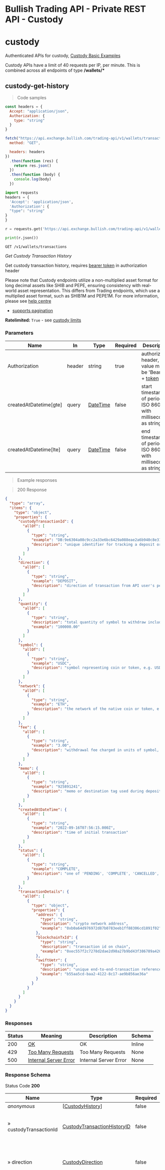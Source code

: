# Bullish Trading API - Private REST API - Custody

# custody

Authenticated APIs for custody,
[Custody Basic Examples](https://github.com/bullish-exchange/api-examples/blob/master/bullish/rest/custody_basics.py)

Custody APIs have a limit of 40 requests per IP, per minute. This is combined
across all endpoints of type **/wallets/\***

## custody-get-history

> Code samples

```javascript
const headers = {
  Accept: "application/json",
  Authorization: {
    type: "string"
  }
}

fetch("https://api.exchange.bullish.com/trading-api/v1/wallets/transactions", {
  method: "GET",

  headers: headers
})
  .then(function (res) {
    return res.json()
  })
  .then(function (body) {
    console.log(body)
  })
```

```python
import requests
headers = {
  'Accept': 'application/json',
  'Authorization': {
  "type": "string"
}
}

r = requests.get('https://api.exchange.bullish.com/trading-api/v1/wallets/transactions', headers = headers)

print(r.json())

```

`GET /v1/wallets/transactions`

_Get Custody Transaction History_

Get custody transaction history, requires
[bearer token](#overview--add-authenticated-request-header) in authorization
header

Please note that Custody endpoints utilize a non-multiplied asset format for
long decimal assets like SHIB and PEPE, ensuring consistency with real-world
asset representation. This differs from Trading endpoints, which use a
multiplied asset format, such as SHIB1M and PEPE1M. For more information, please
see
[help centre](https://bullishexchange.atlassian.net/wiki/spaces/BHC/pages/20807684/Understanding+Multiplied+Assets+PEPE1M+and+SHIB1M)

- [supports pagination](#overview--pagination-support)

**Ratelimited:** `True` - see [custody limits](#tag--custody)

### Parameters

| Name                   | In     | Type                        | Required | Description                                                                                  |
| ---------------------- | ------ | --------------------------- | -------- | -------------------------------------------------------------------------------------------- |
| Authorization          | header | string                      | true     | authorization header, its value must be 'Bearer ' + [token](#overview--generate-a-jwt-token) |
| createdAtDatetime[gte] | query  | [DateTime](#schemadatetime) | false    | start timestamp of period, ISO 8601 with millisecond as string                               |
| createdAtDatetime[lte] | query  | [DateTime](#schemadatetime) | false    | end timestamp of period, ISO 8601 with millisecond as string                                 |

> Example responses

> 200 Response

```json
{
  "type": "array",
  "items": {
    "type": "object",
    "properties": {
      "custodyTransactionId": {
        "allOf": [
          {
            "type": "string",
            "example": "DB:9e6304a08c9cc2a33e6bc6429a088eae2a6b940c8e312aede3a3780257b9b979",
            "description": "unique identifier for tracking a deposit or withdrawal"
          }
        ]
      },
      "direction": {
        "allOf": [
          {
            "type": "string",
            "example": "DEPOSIT",
            "description": "direction of transaction from API user's perspective, 'DEPOSIT' or 'WITHDRAWAL'"
          }
        ]
      },
      "quantity": {
        "allOf": [
          {
            "type": "string",
            "description": "total quantity of symbol to withdraw including fee in units of symbol, not in smaller denominations (e.g. BTC not Satoshi, ETH not Wei) - quantity received will have fee subtracted.",
            "example": "100000.00"
          }
        ]
      },
      "symbol": {
        "allOf": [
          {
            "type": "string",
            "example": "USDC",
            "description": "symbol representing coin or token, e.g. USDC, BTC, ETH, SHIB"
          }
        ]
      },
      "network": {
        "allOf": [
          {
            "type": "string",
            "example": "ETH",
            "description": "the network of the native coin or token, e.g. BTC, ETH, SOL"
          }
        ]
      },
      "fee": {
        "allOf": [
          {
            "type": "string",
            "example": "3.00",
            "description": "withdrawal fee charged in units of symbol, not in smaller denominations (e.g. BTC not Satoshi, ETH not Wei)"
          }
        ]
      },
      "memo": {
        "allOf": [
          {
            "type": "string",
            "example": "925891241",
            "description": "memo or destination tag used during deposit to help identify account to credit funds to"
          }
        ]
      },
      "createdAtDateTime": {
        "allOf": [
          {
            "type": "string",
            "example": "2022-09-16T07:56:15.000Z",
            "description": "time of initial transaction"
          }
        ]
      },
      "status": {
        "allOf": [
          {
            "type": "string",
            "example": "COMPLETE",
            "description": "one of 'PENDING', 'COMPLETE', 'CANCELLED', 'FAILED'"
          }
        ]
      },
      "transactionDetails": {
        "allOf": [
          {
            "type": "object",
            "properties": {
              "address": {
                "type": "string",
                "description": "crypto network address",
                "example": "0xb0a64d976972d87b0783eeb1ff88306cd1891f02"
              },
              "blockchainTxId": {
                "type": "string",
                "description": "transaction id on chain",
                "example": "0xec557f2c7278d2dae2d98a27b9bd43f386789a4209090cbbd11595f1bed4a4c2"
              },
              "swiftUetr": {
                "type": "string",
                "description": "unique end-to-end-transaction reference for swift transactions",
                "example": "b55aa5cd-baa2-4122-8c17-ae9b856ae36a"
              }
            }
          }
        ]
      }
    }
  }
}
```

### Responses

| Status | Meaning                                                                    | Description           | Schema |
| ------ | -------------------------------------------------------------------------- | --------------------- | ------ |
| 200    | [OK](https://tools.ietf.org/html/rfc7231#section-6.3.1)                    | OK                    | Inline |
| 429    | [Too Many Requests](https://tools.ietf.org/html/rfc6585#section-4)         | Too Many Requests     | None   |
| 500    | [Internal Server Error](https://tools.ietf.org/html/rfc7231#section-6.6.1) | Internal Server Error | None   |

### Response Schema

Status Code **200**

| Name                   | Type                                                              | Required | Restrictions | Description                                                                                                                                                                           |
| ---------------------- | ----------------------------------------------------------------- | -------- | ------------ | ------------------------------------------------------------------------------------------------------------------------------------------------------------------------------------- |
| _anonymous_            | [[CustodyHistory](#schemacustodyhistory)]                         | false    | none         | none                                                                                                                                                                                  |
| » custodyTransactionId | [CustodyTransactionHistoryID](#schemacustodytransactionhistoryid) | false    | none         | unique identifier for tracking a deposit or withdrawal                                                                                                                                |
| » direction            | [CustodyDirection](#schemacustodydirection)                       | false    | none         | direction of transaction from API user's perspective, 'DEPOSIT' or 'WITHDRAWAL'                                                                                                       |
| » quantity             | [CustodyQuantity](#schemacustodyquantity)                         | false    | none         | total quantity of symbol to withdraw including fee in units of symbol, not in smaller denominations (e.g. BTC not Satoshi, ETH not Wei) - quantity received will have fee subtracted. |
| » symbol               | [CustodySymbol](#schemacustodysymbol)                             | false    | none         | symbol representing coin or token, e.g. USDC, BTC, ETH, SHIB                                                                                                                          |
| » network              | [NetworkID](#schemanetworkid)                                     | false    | none         | the network of the native coin or token, e.g. BTC, ETH, SOL                                                                                                                           |
| » fee                  | [CustodyWithdrawalFee](#schemacustodywithdrawalfee)               | false    | none         | withdrawal fee charged in units of symbol, not in smaller denominations (e.g. BTC not Satoshi, ETH not Wei)                                                                           |
| » memo                 | [CustodyDepositMemo](#schemacustodydepositmemo)                   | false    | none         | memo or destination tag used during deposit to help identify account to credit funds to                                                                                               |
| » createdAtDateTime    | [CustodyCreatedAtDateTime](#schemacustodycreatedatdatetime)       | false    | none         | time of initial transaction                                                                                                                                                           |
| » status               | [CustodyTransactionStatus](#schemacustodytransactionstatus)       | false    | none         | one of 'PENDING', 'COMPLETE', 'CANCELLED', 'FAILED'                                                                                                                                   |
| » transactionDetails   | [CustodyTransactionDetails](#schemacustodytransactiondetails)     | false    | none         | none                                                                                                                                                                                  |
| »» address             | string                                                            | false    | none         | crypto network address                                                                                                                                                                |
| »» blockchainTxId      | string                                                            | false    | none         | transaction id on chain                                                                                                                                                               |
| »» swiftUetr           | string                                                            | false    | none         | unique end-to-end-transaction reference for swift transactions                                                                                                                        |

> **Note:** To perform this operation, you must be authenticated by means of one
> of the following methods: jwtTokenAuth

## custody-get-limits

> Code samples

```javascript
const headers = {
  Accept: "application/json",
  Authorization: {
    type: "string"
  }
}

fetch(
  "https://api.exchange.bullish.com/trading-api/v1/wallets/limits/{symbol}",
  {
    method: "GET",

    headers: headers
  }
)
  .then(function (res) {
    return res.json()
  })
  .then(function (body) {
    console.log(body)
  })
```

```python
import requests
headers = {
  'Accept': 'application/json',
  'Authorization': {
  "type": "string"
}
}

r = requests.get('https://api.exchange.bullish.com/trading-api/v1/wallets/limits/{symbol}', headers = headers)

print(r.json())

```

`GET /v1/wallets/limits/{symbol}`

_Get Withdrawal Limits for Symbol_

Get withdrawal limits for symbol, requires
[bearer token](#overview--add-authenticated-request-header) in authorization
header

Please note that Custody endpoints utilize a non-multiplied asset format for
long decimal assets like SHIB and PEPE, ensuring consistency with real-world
asset representation. This differs from Trading endpoints, which use a
multiplied asset format, such as SHIB1M and PEPE1M. For more information, please
see
[help centre](https://bullishexchange.atlassian.net/wiki/spaces/BHC/pages/20807684/Understanding+Multiplied+Assets+PEPE1M+and+SHIB1M)

**Ratelimited:** `True` - see [custody limits](#tag--custody)

### Parameters

| Name          | In     | Type                                  | Required | Description                                                                                  |
| ------------- | ------ | ------------------------------------- | -------- | -------------------------------------------------------------------------------------------- |
| Authorization | header | string                                | true     | authorization header, its value must be 'Bearer ' + [token](#overview--generate-a-jwt-token) |
| symbol        | path   | [CustodySymbol](#schemacustodysymbol) | true     | none                                                                                         |

> Example responses

> 200 Response

```json
{
  "type": "object",
  "properties": {
    "symbol": {
      "allOf": [
        {
          "type": "string",
          "example": "USDC",
          "description": "symbol representing coin or token, e.g. USDC, BTC, ETH, SHIB"
        }
      ]
    },
    "available": {
      "allOf": [
        {
          "type": "string",
          "example": "20000.0",
          "description": "remaining limit on amount of coin or token that could be withdrawn now, in units of the symbol itself, not in smaller denominations (e.g. BTC not Satoshi, ETH not Wei)"
        }
      ]
    },
    "twentyFourHour": {
      "allOf": [
        {
          "type": "string",
          "example": "1000000.00",
          "description": "limit on amount of coin or token that can be withdrawn over a 24 hour period, in units of the symbol itself, not in smaller denominations (e.g. BTC not Satoshi, ETH not Wei)"
        }
      ]
    }
  }
}
```

### Responses

| Status | Meaning                                                                    | Description           | Schema                                |
| ------ | -------------------------------------------------------------------------- | --------------------- | ------------------------------------- |
| 200    | [OK](https://tools.ietf.org/html/rfc7231#section-6.3.1)                    | OK                    | [CustodyLimits](#schemacustodylimits) |
| 429    | [Too Many Requests](https://tools.ietf.org/html/rfc6585#section-4)         | Too Many Requests     | None                                  |
| 500    | [Internal Server Error](https://tools.ietf.org/html/rfc7231#section-6.6.1) | Internal Server Error | None                                  |

> **Note:** To perform this operation, you must be authenticated by means of one
> of the following methods: jwtTokenAuth

## custody-get-deposit-instructions-crypto

> Code samples

```javascript
const headers = {
  Accept: "application/json",
  Authorization: {
    type: "string"
  }
}

fetch(
  "https://api.exchange.bullish.com/trading-api/v1/wallets/deposit-instructions/crypto/{symbol}",
  {
    method: "GET",

    headers: headers
  }
)
  .then(function (res) {
    return res.json()
  })
  .then(function (body) {
    console.log(body)
  })
```

```python
import requests
headers = {
  'Accept': 'application/json',
  'Authorization': {
  "type": "string"
}
}

r = requests.get('https://api.exchange.bullish.com/trading-api/v1/wallets/deposit-instructions/crypto/{symbol}', headers = headers)

print(r.json())

```

`GET /v1/wallets/deposit-instructions/crypto/{symbol}`

_Get Deposit Instructions for Crypto_

Get deposit instructions, requires
[bearer token](#overview--add-authenticated-request-header) in authorization
header

Please note that Custody endpoints utilize a non-multiplied asset format for
long decimal assets like SHIB and PEPE, ensuring consistency with real-world
asset representation. This differs from Trading endpoints, which use a
multiplied asset format, such as SHIB1M and PEPE1M. For more information, please
see
[help centre](https://bullishexchange.atlassian.net/wiki/spaces/BHC/pages/20807684/Understanding+Multiplied+Assets+PEPE1M+and+SHIB1M)

**Ratelimited:** `True` - see [custody limits](#tag--custody)

### Parameters

| Name          | In     | Type                                  | Required | Description                                                                                  |
| ------------- | ------ | ------------------------------------- | -------- | -------------------------------------------------------------------------------------------- |
| Authorization | header | string                                | true     | authorization header, its value must be 'Bearer ' + [token](#overview--generate-a-jwt-token) |
| symbol        | path   | [CustodySymbol](#schemacustodysymbol) | true     | none                                                                                         |

> Example responses

> 200 Response

```json
{
  "type": "array",
  "items": {
    "type": "object",
    "required": ["network", "symbol", "address"],
    "properties": {
      "network": {
        "allOf": [
          {
            "type": "string",
            "example": "ETH",
            "description": "the network of the native coin or token, e.g. BTC, ETH, SOL"
          }
        ]
      },
      "symbol": {
        "allOf": [
          {
            "type": "string",
            "example": "USDC",
            "description": "symbol representing coin or token, e.g. USDC, BTC, ETH, SHIB"
          }
        ]
      },
      "memo": {
        "allOf": [
          {
            "type": "string",
            "example": "925891241",
            "description": "memo or destination tag used during deposit to help identify account to credit funds to"
          }
        ]
      },
      "address": {
        "allOf": [
          {
            "type": "string",
            "example": "0xb0a64d976972d87b0783eeb1ff88306cd1891f02",
            "description": "an address on the given network"
          }
        ]
      }
    },
    "example": {
      "network": "ETH",
      "symbol": "USDC",
      "address": "0xb0a64d976972d87b0783eeb1ff88306cd1891f02"
    }
  }
}
```

### Responses

| Status | Meaning                                                                    | Description           | Schema |
| ------ | -------------------------------------------------------------------------- | --------------------- | ------ |
| 200    | [OK](https://tools.ietf.org/html/rfc7231#section-6.3.1)                    | OK                    | Inline |
| 429    | [Too Many Requests](https://tools.ietf.org/html/rfc6585#section-4)         | Too Many Requests     | None   |
| 500    | [Internal Server Error](https://tools.ietf.org/html/rfc7231#section-6.6.1) | Internal Server Error | None   |

### Response Schema

Status Code **200**

| Name        | Type                                                                          | Required | Restrictions | Description                                                                             |
| ----------- | ----------------------------------------------------------------------------- | -------- | ------------ | --------------------------------------------------------------------------------------- |
| _anonymous_ | [[CustodyCryptoDepositInstructions](#schemacustodycryptodepositinstructions)] | false    | none         | none                                                                                    |
| » network   | [NetworkID](#schemanetworkid)                                                 | true     | none         | the network of the native coin or token, e.g. BTC, ETH, SOL                             |
| » symbol    | [CustodySymbol](#schemacustodysymbol)                                         | true     | none         | symbol representing coin or token, e.g. USDC, BTC, ETH, SHIB                            |
| » memo      | [CustodyDepositMemo](#schemacustodydepositmemo)                               | false    | none         | memo or destination tag used during deposit to help identify account to credit funds to |
| » address   | [CustodyNetworkAddress](#schemacustodynetworkaddress)                         | true     | none         | an address on the given network                                                         |

> **Note:** To perform this operation, you must be authenticated by means of one
> of the following methods: jwtTokenAuth

## custody-get-withdrawal-instructions-crypto

> Code samples

```javascript
const headers = {
  Accept: "application/json",
  Authorization: {
    type: "string"
  }
}

fetch(
  "https://api.exchange.bullish.com/trading-api/v1/wallets/withdrawal-instructions/crypto/{symbol}",
  {
    method: "GET",

    headers: headers
  }
)
  .then(function (res) {
    return res.json()
  })
  .then(function (body) {
    console.log(body)
  })
```

```python
import requests
headers = {
  'Accept': 'application/json',
  'Authorization': {
  "type": "string"
}
}

r = requests.get('https://api.exchange.bullish.com/trading-api/v1/wallets/withdrawal-instructions/crypto/{symbol}', headers = headers)

print(r.json())

```

`GET /v1/wallets/withdrawal-instructions/crypto/{symbol}`

_Get Withdrawal Instructions for Crypto_

Get crypto withdrawal instructions, requires
[bearer token](#overview--add-authenticated-request-header) in authorization
header. Please note that all withdrawal addresses must be whitelisted via the
Bullish website before any digital asset withdrawals can be processed.

Please note that Custody endpoints utilize a non-multiplied asset format for
long decimal assets like SHIB and PEPE, ensuring consistency with real-world
asset representation. This differs from Trading endpoints, which use a
multiplied asset format, such as SHIB1M and PEPE1M. For more information, please
see
[help centre](https://bullishexchange.atlassian.net/wiki/spaces/BHC/pages/20807684/Understanding+Multiplied+Assets+PEPE1M+and+SHIB1M)

**Ratelimited:** `True` - see [custody limits](#tag--custody)

### Parameters

| Name          | In     | Type                                  | Required | Description                                                                                  |
| ------------- | ------ | ------------------------------------- | -------- | -------------------------------------------------------------------------------------------- |
| Authorization | header | string                                | true     | authorization header, its value must be 'Bearer ' + [token](#overview--generate-a-jwt-token) |
| symbol        | path   | [CustodySymbol](#schemacustodysymbol) | true     | none                                                                                         |

> Example responses

> 200 Response

```json
{
  "type": "array",
  "items": {
    "type": "object",
    "required": [
      "network",
      "symbol",
      "address",
      "fee",
      "label",
      "destinationId"
    ],
    "properties": {
      "network": {
        "allOf": [
          {
            "type": "string",
            "example": "ETH",
            "description": "the network of the native coin or token, e.g. BTC, ETH, SOL"
          }
        ]
      },
      "symbol": {
        "allOf": [
          {
            "type": "string",
            "example": "USDC",
            "description": "symbol representing coin or token, e.g. USDC, BTC, ETH, SHIB"
          }
        ]
      },
      "address": {
        "allOf": [
          {
            "type": "string",
            "example": "0xb0a64d976972d87b0783eeb1ff88306cd1891f02",
            "description": "an address on the given network"
          }
        ]
      },
      "fee": {
        "allOf": [
          {
            "type": "string",
            "example": "3.00",
            "description": "withdrawal fee charged in units of symbol, not in smaller denominations (e.g. BTC not Satoshi, ETH not Wei)"
          }
        ]
      },
      "memo": {
        "allOf": [
          {
            "type": "string",
            "example": "MZAXEMRXA",
            "description": "memo or destination tag that will be used as a reference on transaction"
          }
        ]
      },
      "label": {
        "allOf": [
          {
            "type": "string",
            "example": "Our cold wallet",
            "description": "descriptive label of destination provided by user"
          }
        ]
      },
      "destinationId": {
        "allOf": [
          {
            "type": "string",
            "example": "1560ec0b406c0d909bb9f5f827dd6aa14a1f638884f33a2a3134878102e78038",
            "description": "destination id provided by bullish that uniquely identifies a whitelisted address or account"
          }
        ]
      }
    }
  }
}
```

### Responses

| Status | Meaning                                                                    | Description           | Schema |
| ------ | -------------------------------------------------------------------------- | --------------------- | ------ |
| 200    | [OK](https://tools.ietf.org/html/rfc7231#section-6.3.1)                    | OK                    | Inline |
| 429    | [Too Many Requests](https://tools.ietf.org/html/rfc6585#section-4)         | Too Many Requests     | None   |
| 500    | [Internal Server Error](https://tools.ietf.org/html/rfc7231#section-6.6.1) | Internal Server Error | None   |

### Response Schema

Status Code **200**

| Name            | Type                                                                                | Required | Restrictions | Description                                                                                                 |
| --------------- | ----------------------------------------------------------------------------------- | -------- | ------------ | ----------------------------------------------------------------------------------------------------------- |
| _anonymous_     | [[CustodyCryptoWithdrawalInstructions](#schemacustodycryptowithdrawalinstructions)] | false    | none         | none                                                                                                        |
| » network       | [NetworkID](#schemanetworkid)                                                       | true     | none         | the network of the native coin or token, e.g. BTC, ETH, SOL                                                 |
| » symbol        | [CustodySymbol](#schemacustodysymbol)                                               | true     | none         | symbol representing coin or token, e.g. USDC, BTC, ETH, SHIB                                                |
| » address       | [CustodyNetworkAddress](#schemacustodynetworkaddress)                               | true     | none         | an address on the given network                                                                             |
| » fee           | [CustodyWithdrawalFee](#schemacustodywithdrawalfee)                                 | true     | none         | withdrawal fee charged in units of symbol, not in smaller denominations (e.g. BTC not Satoshi, ETH not Wei) |
| » memo          | [CustodyWithdrawalMemo](#schemacustodywithdrawalmemo)                               | false    | none         | memo or destination tag that will be used as a reference on transaction                                     |
| » label         | [CustodyWithdrawalLabel](#schemacustodywithdrawallabel)                             | true     | none         | descriptive label of destination provided by user                                                           |
| » destinationId | [CustodyDestinationID](#schemacustodydestinationid)                                 | true     | none         | destination id provided by bullish that uniquely identifies a whitelisted address or account                |

> **Note:** To perform this operation, you must be authenticated by means of one
> of the following methods: jwtTokenAuth

## custody-get-deposit-instructions-fiat

> Code samples

```javascript
const headers = {
  Accept: "application/json",
  Authorization: {
    type: "string"
  }
}

fetch(
  "https://api.exchange.bullish.com/trading-api/v1/wallets/deposit-instructions/fiat/{symbol}",
  {
    method: "GET",

    headers: headers
  }
)
  .then(function (res) {
    return res.json()
  })
  .then(function (body) {
    console.log(body)
  })
```

```python
import requests
headers = {
  'Accept': 'application/json',
  'Authorization': {
  "type": "string"
}
}

r = requests.get('https://api.exchange.bullish.com/trading-api/v1/wallets/deposit-instructions/fiat/{symbol}', headers = headers)

print(r.json())

```

`GET /v1/wallets/deposit-instructions/fiat/{symbol}`

_Get Deposit Instructions for Fiat_

Get deposit instructions, requires
[bearer token](#overview--add-authenticated-request-header) in authorization
header

**Ratelimited:** `True` - see [custody limits](#tag--custody)

### Parameters

| Name          | In     | Type                                | Required | Description                                                                                  |
| ------------- | ------ | ----------------------------------- | -------- | -------------------------------------------------------------------------------------------- |
| Authorization | header | string                              | true     | authorization header, its value must be 'Bearer ' + [token](#overview--generate-a-jwt-token) |
| symbol        | path   | [InstrumentId](#schemainstrumentid) | true     | none                                                                                         |

> Example responses

> 200 Response

```json
{
  "type": "array",
  "items": {
    "type": "object",
    "properties": {
      "network": {
        "type": "string",
        "example": "SWIFT",
        "description": "the network that the account belongs to and the transaction will be performed on SWIFT, ABA or SEPA"
      },
      "symbol": {
        "type": "string",
        "example": "USD",
        "description": "the currency associated with the account, e.g. USD, EUR"
      },
      "accountNumber": {
        "allOf": [
          {
            "type": "string",
            "description": "bank account number",
            "example": "9873481227"
          }
        ],
        "example": "5090022533",
        "description": "the Bullish account number, varies for SWIFT/ABA and SEPA"
      },
      "name": {
        "type": "string",
        "example": "Bullish (GI) Limited",
        "description": "official Bullish account holder name"
      },
      "physicalAddress": {
        "type": "string",
        "example": "26/F, The Centrium, 60 Wyndham Street, Central, Hong Kong",
        "description": "bullish entity's physical address for the bank account"
      },
      "memo": {
        "type": "string",
        "example": "8VZPKSGPA",
        "description": "client specific reference to identify which account desposits should be allocated to on the exhange"
      },
      "bank": {
        "allOf": [
          {
            "type": "object",
            "properties": {
              "name": {
                "allOf": [
                  {
                    "type": "string",
                    "example": "Silvergate Bank",
                    "description": "name of bank"
                  }
                ]
              },
              "physicalAddress": {
                "allOf": [
                  {
                    "type": "string",
                    "description": "physical location of bank",
                    "example": "4250 Executive Square Suite 300 La Jolla, CA 92037"
                  }
                ]
              },
              "routingCode": {
                "allOf": [
                  {
                    "type": "string",
                    "description": "routing code of bank",
                    "example": "322286803"
                  }
                ]
              }
            }
          }
        ]
      }
    }
  }
}
```

### Responses

| Status | Meaning                                                                    | Description           | Schema |
| ------ | -------------------------------------------------------------------------- | --------------------- | ------ |
| 200    | [OK](https://tools.ietf.org/html/rfc7231#section-6.3.1)                    | OK                    | Inline |
| 429    | [Too Many Requests](https://tools.ietf.org/html/rfc6585#section-4)         | Too Many Requests     | None   |
| 500    | [Internal Server Error](https://tools.ietf.org/html/rfc7231#section-6.6.1) | Internal Server Error | None   |

### Response Schema

Status Code **200**

| Name               | Type                                                                      | Required | Restrictions | Description                                                                                         |
| ------------------ | ------------------------------------------------------------------------- | -------- | ------------ | --------------------------------------------------------------------------------------------------- |
| _anonymous_        | [[CustodyFiatDepositInstructions](#schemacustodyfiatdepositinstructions)] | false    | none         | none                                                                                                |
| » network          | string                                                                    | false    | none         | the network that the account belongs to and the transaction will be performed on SWIFT, ABA or SEPA |
| » symbol           | string                                                                    | false    | none         | the currency associated with the account, e.g. USD, EUR                                             |
| » accountNumber    | [CustodyBankAccountNumber](#schemacustodybankaccountnumber)               | false    | none         | the Bullish account number, varies for SWIFT/ABA and SEPA                                           |
| » name             | string                                                                    | false    | none         | official Bullish account holder name                                                                |
| » physicalAddress  | string                                                                    | false    | none         | bullish entity's physical address for the bank account                                              |
| » memo             | string                                                                    | false    | none         | client specific reference to identify which account desposits should be allocated to on the exhange |
| » bank             | [CustodyBankDetails](#schemacustodybankdetails)                           | false    | none         | none                                                                                                |
| »» name            | [CustodyBankName](#schemacustodybankname)                                 | false    | none         | name of bank                                                                                        |
| »» physicalAddress | [CustodyPhysicalBankAddress](#schemacustodyphysicalbankaddress)           | false    | none         | physical location of bank                                                                           |
| »» routingCode     | [CustodyBankRoutingCode](#schemacustodybankroutingcode)                   | false    | none         | routing code of bank                                                                                |

> **Note:** To perform this operation, you must be authenticated by means of one
> of the following methods: jwtTokenAuth

## custody-get-withdrawal-instructions-fiat

> Code samples

```javascript
const headers = {
  Accept: "application/json",
  Authorization: {
    type: "string"
  }
}

fetch(
  "https://api.exchange.bullish.com/trading-api/v1/wallets/withdrawal-instructions/fiat/{symbol}",
  {
    method: "GET",

    headers: headers
  }
)
  .then(function (res) {
    return res.json()
  })
  .then(function (body) {
    console.log(body)
  })
```

```python
import requests
headers = {
  'Accept': 'application/json',
  'Authorization': {
  "type": "string"
}
}

r = requests.get('https://api.exchange.bullish.com/trading-api/v1/wallets/withdrawal-instructions/fiat/{symbol}', headers = headers)

print(r.json())

```

`GET /v1/wallets/withdrawal-instructions/fiat/{symbol}`

_Get Withdrawal Instructions for Fiat_

Get withdrawal instructions added by the user, requires
[bearer token](#overview--add-authenticated-request-header) in authorization
header. Please note that before withdrawal destinations can be used for
withdrawing to, they must be whitelisted on the Bullish website.

**Ratelimited:** `True` - see [custody limits](#tag--custody)

### Parameters

| Name          | In     | Type                                          | Required | Description                                                                                  |
| ------------- | ------ | --------------------------------------------- | -------- | -------------------------------------------------------------------------------------------- |
| Authorization | header | string                                        | true     | authorization header, its value must be 'Bearer ' + [token](#overview--generate-a-jwt-token) |
| symbol        | path   | [CustodyFiatSymbol](#schemacustodyfiatsymbol) | true     | none                                                                                         |

> Example responses

> 200 Response

```json
{
  "type": "array",
  "items": {
    "type": "object",
    "properties": {
      "destinationId": {
        "allOf": [
          {
            "type": "string",
            "example": "1560ec0b406c0d909bb9f5f827dd6aa14a1f638884f33a2a3134878102e78038",
            "description": "destination id provided by bullish that uniquely identifies a whitelisted address or account"
          }
        ]
      },
      "accountNumber": {
        "allOf": [
          {
            "type": "string",
            "description": "bank account number",
            "example": "9873481227"
          }
        ]
      },
      "network": {
        "allOf": [
          {
            "type": "string",
            "description": "the fiat network, e.g. SWIFT, ABA or SEPA",
            "example": "SWIFT"
          }
        ]
      },
      "symbol": {
        "allOf": [
          {
            "type": "string",
            "example": "USD",
            "description": "symbol representing fiat currency, e.g. USD, EUR"
          }
        ]
      },
      "name": {
        "allOf": [
          {
            "type": "string",
            "example": "Silvergate Bank",
            "description": "name of bank"
          }
        ]
      },
      "physicalAddress": {
        "allOf": [
          {
            "type": "string",
            "description": "physical location of bank",
            "example": "4250 Executive Square Suite 300 La Jolla, CA 92037"
          }
        ]
      },
      "fee": {
        "allOf": [
          {
            "type": "string",
            "example": "3.00",
            "description": "withdrawal fee charged in units of symbol, not in smaller denominations (e.g. BTC not Satoshi, ETH not Wei)"
          }
        ]
      },
      "memo": {
        "allOf": [
          {
            "type": "string",
            "example": "MZAXEMRXA",
            "description": "memo or destination tag that will be used as a reference on transaction"
          }
        ]
      },
      "bank": {
        "allOf": [
          {
            "type": "object",
            "properties": {
              "name": {
                "allOf": [
                  {
                    "type": "string",
                    "example": "Silvergate Bank",
                    "description": "name of bank"
                  }
                ]
              },
              "physicalAddress": {
                "allOf": [
                  {
                    "type": "string",
                    "description": "physical location of bank",
                    "example": "4250 Executive Square Suite 300 La Jolla, CA 92037"
                  }
                ]
              },
              "routingCode": {
                "allOf": [
                  {
                    "type": "string",
                    "description": "routing code of bank",
                    "example": "322286803"
                  }
                ]
              }
            }
          }
        ]
      },
      "intermediaryBank": {
        "allOf": [
          {
            "type": "object",
            "properties": {
              "name": {
                "example": "Middle Bank",
                "allOf": [
                  {
                    "type": "string",
                    "example": "Silvergate Bank",
                    "description": "name of bank"
                  }
                ]
              },
              "physicalAddress": {
                "example": "523 Exchange Square, Canary Wharf, E14 2WA",
                "allOf": [
                  {
                    "type": "string",
                    "description": "physical location of bank",
                    "example": "4250 Executive Square Suite 300 La Jolla, CA 92037"
                  }
                ]
              },
              "routingCode": {
                "example": "321176234",
                "allOf": [
                  {
                    "type": "string",
                    "description": "routing code of bank",
                    "example": "322286803"
                  }
                ]
              }
            }
          }
        ]
      }
    }
  }
}
```

### Responses

| Status | Meaning                                                                    | Description           | Schema |
| ------ | -------------------------------------------------------------------------- | --------------------- | ------ |
| 200    | [OK](https://tools.ietf.org/html/rfc7231#section-6.3.1)                    | OK                    | Inline |
| 429    | [Too Many Requests](https://tools.ietf.org/html/rfc6585#section-4)         | Too Many Requests     | None   |
| 500    | [Internal Server Error](https://tools.ietf.org/html/rfc7231#section-6.6.1) | Internal Server Error | None   |

### Response Schema

Status Code **200**

| Name               | Type                                                                            | Required | Restrictions | Description                                                                                                 |
| ------------------ | ------------------------------------------------------------------------------- | -------- | ------------ | ----------------------------------------------------------------------------------------------------------- |
| _anonymous_        | [[CustodyFiatWithdrawalInstructions](#schemacustodyfiatwithdrawalinstructions)] | false    | none         | none                                                                                                        |
| » destinationId    | [CustodyDestinationID](#schemacustodydestinationid)                             | false    | none         | destination id provided by bullish that uniquely identifies a whitelisted address or account                |
| » accountNumber    | [CustodyBankAccountNumber](#schemacustodybankaccountnumber)                     | false    | none         | bank account number                                                                                         |
| » network          | [CustodyBankNetworkID](#schemacustodybanknetworkid)                             | false    | none         | the fiat network, e.g. SWIFT, ABA or SEPA                                                                   |
| » symbol           | [CustodyFiatSymbol](#schemacustodyfiatsymbol)                                   | false    | none         | symbol representing fiat currency, e.g. USD, EUR                                                            |
| » name             | [CustodyBankName](#schemacustodybankname)                                       | false    | none         | name of bank                                                                                                |
| » physicalAddress  | [CustodyPhysicalBankAddress](#schemacustodyphysicalbankaddress)                 | false    | none         | physical location of bank                                                                                   |
| » fee              | [CustodyWithdrawalFee](#schemacustodywithdrawalfee)                             | false    | none         | withdrawal fee charged in units of symbol, not in smaller denominations (e.g. BTC not Satoshi, ETH not Wei) |
| » memo             | [CustodyWithdrawalMemo](#schemacustodywithdrawalmemo)                           | false    | none         | memo or destination tag that will be used as a reference on transaction                                     |
| » bank             | [CustodyBankDetails](#schemacustodybankdetails)                                 | false    | none         | none                                                                                                        |
| »» name            | [CustodyBankName](#schemacustodybankname)                                       | false    | none         | name of bank                                                                                                |
| »» physicalAddress | [CustodyPhysicalBankAddress](#schemacustodyphysicalbankaddress)                 | false    | none         | physical location of bank                                                                                   |
| »» routingCode     | [CustodyBankRoutingCode](#schemacustodybankroutingcode)                         | false    | none         | routing code of bank                                                                                        |
| » intermediaryBank | [CustodyBankIntermediateDetails](#schemacustodybankintermediatedetails)         | false    | none         | none                                                                                                        |
| »» name            | [CustodyBankName](#schemacustodybankname)                                       | false    | none         | name of bank                                                                                                |
| »» physicalAddress | [CustodyPhysicalBankAddress](#schemacustodyphysicalbankaddress)                 | false    | none         | physical location of bank                                                                                   |
| »» routingCode     | [CustodyBankRoutingCode](#schemacustodybankroutingcode)                         | false    | none         | routing code of bank                                                                                        |

> **Note:** To perform this operation, you must be authenticated by means of one
> of the following methods: jwtTokenAuth

## custody-withdrawal

> Code samples

```javascript
const inputBody = '{
  "type": "object",
  "required": [
    "timestamp",
    "nonce",
    "authorizer",
    "command"
  ],
  "properties": {
    "timestamp": {
      "allOf": [
        {
          "type": "string",
          "format": "string",
          "example": "1621490985000",
          "description": "unsigned 64 bit integer value which is the number of milliseconds since EPOCH expressed as string"
        }
      ]
    },
    "nonce": {
      "type": "string",
      "description": "a UUID withdrawal nonce to protect against replay attacks",
      "example": "1628376611"
    },
    "authorizer": {
      "description": "JWT authorizer you obtain along with the [JWT token](#overview--generate-a-jwt-token)",
      "allOf": [
        {
          "type": "string",
          "format": "string",
          "example": "03E02367E8C900000500000000000000",
          "description": "JWT authorizer you obtain along with the [JWT token](#overview--generate-a-jwt-token)"
        }
      ]
    },
    "command": {
      "description": "withdrawal command",
      "allOf": [
        {
          "type": "object",
          "required": [
            "commandType",
            "destinationId",
            "symbol",
            "network",
            "quantity"
          ],
          "properties": {
            "commandType": {
              "description": "the command type, it must be 'V1Withdrawal'",
              "type": "string",
              "example": "V1Withdrawal"
            },
            "destinationId": {
              "allOf": [
                {
                  "type": "string",
                  "example": "1560ec0b406c0d909bb9f5f827dd6aa14a1f638884f33a2a3134878102e78038",
                  "description": "destination id provided by bullish that uniquely identifies a whitelisted address or account"
                }
              ]
            },
            "symbol": {
              "allOf": [
                {
                  "type": "string",
                  "example": "USDC",
                  "description": "symbol representing coin or token, e.g. USDC, BTC, ETH, SHIB"
                }
              ]
            },
            "network": {
              "allOf": [
                {
                  "type": "string",
                  "example": "ETH",
                  "description": "the network of the native coin or token, e.g. BTC, ETH, SOL"
                }
              ]
            },
            "quantity": {
              "example": "100000.000001",
              "allOf": [
                {
                  "type": "string",
                  "description": "total quantity of symbol to withdraw including fee in units of symbol, not in smaller denominations (e.g. BTC not Satoshi, ETH not Wei) - quantity received will have fee subtracted.",
                  "example": "100000.00"
                }
              ]
            }
          }
        }
      ]
    }
  }
}';
const headers = {
  'Content-Type':'application/json',
  'Accept':'application/json',
  'Authorization':{
  "type": "string"
},
  'BX-SIGNATURE':{
  "type": "string"
}
};

fetch('https://api.exchange.bullish.com/trading-api/v1/wallets/withdrawal',
{
  method: 'POST',
  body: inputBody,
  headers: headers
})
.then(function(res) {
    return res.json();
}).then(function(body) {
    console.log(body);
});

```

```python
import requests
headers = {
  'Content-Type': 'application/json',
  'Accept': 'application/json',
  'Authorization': {
  "type": "string"
},
  'BX-SIGNATURE': {
  "type": "string"
}
}

r = requests.post('https://api.exchange.bullish.com/trading-api/v1/wallets/withdrawal', headers = headers)

print(r.json())

```

`POST /v1/wallets/withdrawal`

_Create Withdrawal_

Trigger a withdrawal, requires
[bearer token](#overview--add-authenticated-request-header) in authorization
header

The `BX-SIGNATURE` header should be created by signing the request with an ECDSA
API Key as follows:

1. Construct a string that concatenates the following fields:
   - `timestamp` - current epoch milliseconds e.g. 1697008474031
   - `nonce` - a UUID identifier to protect against replay attacks e.g.
     255241a1-2cde-4954-87b1-13beef547960
   - `request method` - e.g. POST
   - `request path` - e.g. /trading-api/v1/wallets/withdrawal
   - `request body JSON string`, removing any spaces and newline characters
2. Hash the string using a SHA-256 hash function and sign the resulting
   hexdigest with your `<PRIVATE_KEY>`.
3. DER encode the signature, and BASE64 encode the DER encoded signature.

> **Bullish requires you to whitelist a withdrawal destination address before
> submitting a withdrawal request. You may view, approve, and manage your list
> of destination addresses in Account Settings on the Bullish website. If you
> attempt a withdrawal without first whitelisting an address in Account
> Settings, then the withdrawal attempt will fail.**

For a full example of using the withdrawal endpoint please see the
[Custody Withdrawal Example](https://github.com/bullish-exchange/api-examples/blob/master/custody/custody_withdrawal_ecdsa.py)

Please note that Custody endpoints utilize a non-multiplied asset format for
long decimal assets like SHIB and PEPE, ensuring consistency with real-world
asset representation. This differs from Trading endpoints, which use a
multiplied asset format, such as SHIB1M and PEPE1M. For more information, please
see
[help centre](https://bullishexchange.atlassian.net/wiki/spaces/BHC/pages/20807684/Understanding+Multiplied+Assets+PEPE1M+and+SHIB1M)

The currently supported precisions for withdrawal quantities are as follows.
Please note that fees are always specified in units of the symbol itself, not in
smaller denominations (e.g. BTC not Satoshi, ETH not Wei) :

| Symbol | Precision                                             | Remarks                                                                                                                                                                  |
| ------ | ----------------------------------------------------- | ------------------------------------------------------------------------------------------------------------------------------------------------------------------------ |
| USD    | 2dp                                                   |                                                                                                                                                                          |
| BTC    | 8dp                                                   |                                                                                                                                                                          |
| DOGE   | 8dp                                                   |                                                                                                                                                                          |
| ETH    | 8dp                                                   |                                                                                                                                                                          |
| LTC    | 8dp                                                   |                                                                                                                                                                          |
| XRP    | 6dp                                                   |                                                                                                                                                                          |
| AAVE   | 8dp                                                   |                                                                                                                                                                          |
| CRV    | 8dp                                                   |                                                                                                                                                                          |
| LINK   | 8dp                                                   |                                                                                                                                                                          |
| MANA   | 8dp                                                   |                                                                                                                                                                          |
| MATIC  | 8dp                                                   |                                                                                                                                                                          |
| SUSHI  | 8dp                                                   |                                                                                                                                                                          |
| UNI    | 8dp                                                   |                                                                                                                                                                          |
| USDC   | 6dp                                                   |                                                                                                                                                                          |
| USDT   | 6dp                                                   |                                                                                                                                                                          |
| SHIB   | 2dp                                                   | Please ensure to use the non-multiplied asset format (e.g., SHIB, PEPE, BONK) when creating withdrawals, as Custody endpoints align with real-world asset representation |
| PEPE   | 2dp                                                   | Please ensure to use the non-multiplied asset format (e.g., SHIB, PEPE, BONK) when creating withdrawals, as Custody endpoints align with real-world asset representation |
| BONK   | Round to the nearest ten (e.g., 120 or 130, not 125). | Please ensure to use the non-multiplied asset format (e.g., SHIB, PEPE, BONK) when creating withdrawals, as Custody endpoints align with real-world asset representation |

**Ratelimited:** `True` - see [custody limits](#tag--custody)

> Body parameter

```json
{
  "type": "object",
  "required": ["timestamp", "nonce", "authorizer", "command"],
  "properties": {
    "timestamp": {
      "allOf": [
        {
          "type": "string",
          "format": "string",
          "example": "1621490985000",
          "description": "unsigned 64 bit integer value which is the number of milliseconds since EPOCH expressed as string"
        }
      ]
    },
    "nonce": {
      "type": "string",
      "description": "a UUID withdrawal nonce to protect against replay attacks",
      "example": "1628376611"
    },
    "authorizer": {
      "description": "JWT authorizer you obtain along with the [JWT token](#overview--generate-a-jwt-token)",
      "allOf": [
        {
          "type": "string",
          "format": "string",
          "example": "03E02367E8C900000500000000000000",
          "description": "JWT authorizer you obtain along with the [JWT token](#overview--generate-a-jwt-token)"
        }
      ]
    },
    "command": {
      "description": "withdrawal command",
      "allOf": [
        {
          "type": "object",
          "required": [
            "commandType",
            "destinationId",
            "symbol",
            "network",
            "quantity"
          ],
          "properties": {
            "commandType": {
              "description": "the command type, it must be 'V1Withdrawal'",
              "type": "string",
              "example": "V1Withdrawal"
            },
            "destinationId": {
              "allOf": [
                {
                  "type": "string",
                  "example": "1560ec0b406c0d909bb9f5f827dd6aa14a1f638884f33a2a3134878102e78038",
                  "description": "destination id provided by bullish that uniquely identifies a whitelisted address or account"
                }
              ]
            },
            "symbol": {
              "allOf": [
                {
                  "type": "string",
                  "example": "USDC",
                  "description": "symbol representing coin or token, e.g. USDC, BTC, ETH, SHIB"
                }
              ]
            },
            "network": {
              "allOf": [
                {
                  "type": "string",
                  "example": "ETH",
                  "description": "the network of the native coin or token, e.g. BTC, ETH, SOL"
                }
              ]
            },
            "quantity": {
              "example": "100000.000001",
              "allOf": [
                {
                  "type": "string",
                  "description": "total quantity of symbol to withdraw including fee in units of symbol, not in smaller denominations (e.g. BTC not Satoshi, ETH not Wei) - quantity received will have fee subtracted.",
                  "example": "100000.00"
                }
              ]
            }
          }
        }
      ]
    }
  }
}
```

### Parameters

| Name          | In     | Type                                                                        | Required | Description                                                                                                                |
| ------------- | ------ | --------------------------------------------------------------------------- | -------- | -------------------------------------------------------------------------------------------------------------------------- |
| Authorization | header | string                                                                      | true     | authorization header, its value must be 'Bearer ' + [token](#overview--generate-a-jwt-token)                               |
| BX-SIGNATURE  | header | string                                                                      | true     | signature obtained using the [signing format](#overview--how-to-ensure-the-order-of-create-order-or-cancel-order-requests) |
| body          | body   | [CustodyApiEcdsaWithdrawalRequest](#schemacustodyapiecdsawithdrawalrequest) | true     | withdrawal request                                                                                                         |

> Example responses

> 200 Response

```json
{
  "type": "object",
  "properties": {
    "statusReason": {
      "description": "status reason, describes why withdrawal challenge is in a specific state",
      "type": "string",
      "example": "Withdrawal accepted"
    },
    "statusReasonCode": {
      "description": "status reason code, see [details](#overview--error--rejection-codes)",
      "type": "integer",
      "example": 1001
    },
    "custodyTransactionId": {
      "allOf": [
        {
          "type": "string",
          "example": "DB:9e6304a08c9cc2a33e6bc6429a088eae2a6b940c8e312aede3a3780257b9b979",
          "description": "unique identifier for tracking a withdrawal during signing and in history"
        }
      ]
    }
  }
}
```

### Responses

| Status | Meaning                                                                    | Description           | Schema                                                              |
| ------ | -------------------------------------------------------------------------- | --------------------- | ------------------------------------------------------------------- |
| 200    | [OK](https://tools.ietf.org/html/rfc7231#section-6.3.1)                    | OK                    | [CustodyApiWithdrawalResponse](#schemacustodyapiwithdrawalresponse) |
| 429    | [Too Many Requests](https://tools.ietf.org/html/rfc6585#section-4)         | Too Many Requests     | None                                                                |
| 500    | [Internal Server Error](https://tools.ietf.org/html/rfc7231#section-6.6.1) | Internal Server Error | None                                                                |

> **Note:** To perform this operation, you must be authenticated by means of one
> of the following methods: jwtTokenAuth
